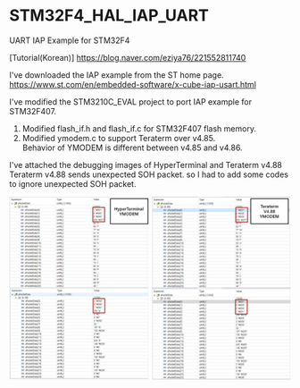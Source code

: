 # STM32F4_HAL_IAP_UART
UART IAP Example for STM32F4

[Tutorial(Korean)]
https://blog.naver.com/eziya76/221552811740

I've downloaded the IAP example from the ST home page.<br>
https://www.st.com/en/embedded-software/x-cube-iap-usart.html <br>

I've modified the STM3210C_EVAL project to port IAP example for STM32F407. <br>
1) Modified flash_if.h and flash_if.c for STM32F407 flash memory.
2) Modified ymodem.c to support Teraterm over v4.85.<br>
  Behavior of YMODEM is different between v4.85 and v4.86. <br>

I've attached the debugging images of HyperTerminal and Teraterm v4.88 <br>
Teraterm v4.88 sends unexpected SOH packet. so I had to add some codes to ignore unexpected SOH packet. <br>

![debugging](./debugging.jpg)<br>
